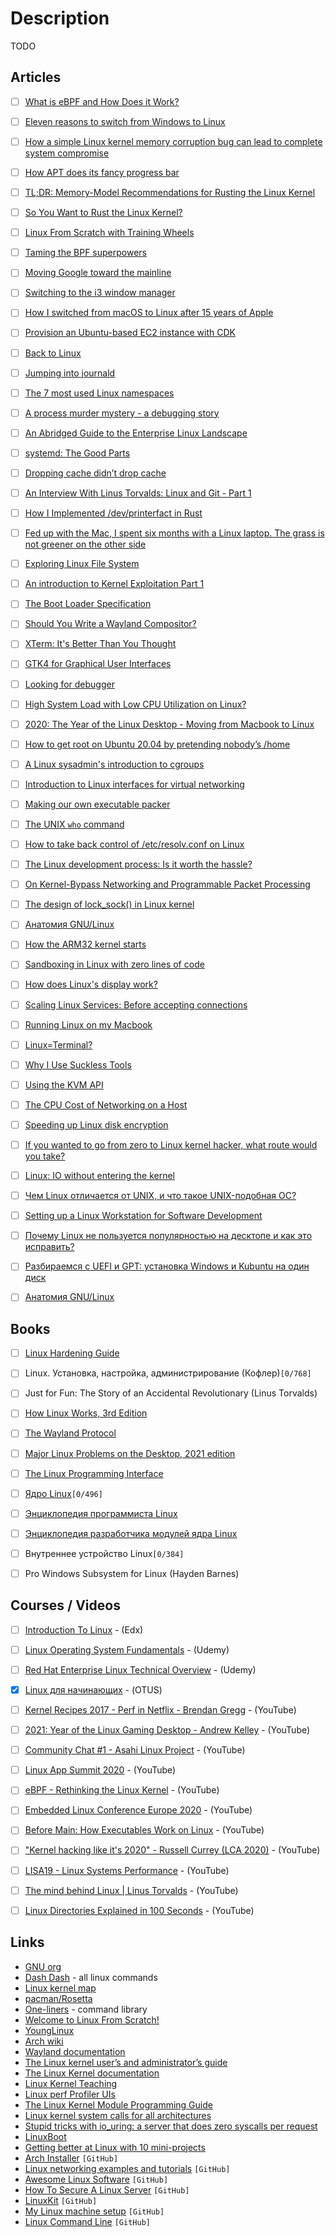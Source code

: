 # Description

TODO


## Articles

- [ ] [What is eBPF and How Does it Work?](https://goteleport.com/blog/what-is-ebpf/)
- [ ] [Eleven reasons to switch from Windows to Linux](https://www.lpi.org/blog/2021/10/05/eleven-reasons-switch-windows-linux)
- [ ] [How a simple Linux kernel memory corruption bug can lead to complete system compromise](https://googleprojectzero.blogspot.com/2021/10/how-simple-linux-kernel-memory.html)
- [ ] [How APT does its fancy progress bar](https://mdk.fr/blog/how-apt-does-its-fancy-progress-bar.html)
- [ ] [TL;DR: Memory-Model Recommendations for Rusting the Linux Kernel](https://paulmck.livejournal.com/65341.html)
- [ ] [So You Want to Rust the Linux Kernel?](https://paulmck.livejournal.com/62436.html)
- [ ] [Linux From Scratch with Training Wheels](https://philsyme.github.io/lfs-tw/)
- [ ] [Taming the BPF superpowers](https://lwn.net/Articles/870269/)
- [ ] [Moving Google toward the mainline](https://lwn.net/Articles/871195/)
- [ ] [Switching to the i3 window manager](https://vincent.bernat.ch/en/blog/2021-i3-window-manager)
- [ ] [How I switched from macOS to Linux after 15 years of Apple](https://markosaric.com/linux/)
- [ ] [Provision an Ubuntu-based EC2 instance with CDK](https://loige.co/provision-ubuntu-ec2-with-cdk/)
- [ ] [Back to Linux](https://metaredux.com/posts/2021/07/31/back-to-linux.html)
- [ ] [Jumping into journald](https://artem.ist/blog/2021/06/29/jumping-into-journald.html)
- [ ] [The 7 most used Linux namespaces](https://www.redhat.com/sysadmin/7-linux-namespaces)
- [ ] [A process murder mystery - a debugging story](https://blog.viraptor.info/post/a-process-murder-mystery-a-debugging-story)
- [ ] [An Abridged Guide to the Enterprise Linux Landscape](https://www.linuxjournal.com/content/abridged-guide-enterprise-linux-landscape)
- [ ] [systemd: The Good Parts](https://christine.website/talks/systemd-the-good-parts-2021-05-16)
- [ ] [Dropping cache didn’t drop cache](https://blog.twitter.com/engineering/en_us/topics/open-source/2021/dropping-cache-didnt-drop-cache)
- [ ] [An Interview With Linus Torvalds: Linux and Git - Part 1](https://www.tag1consulting.com/blog/interview-linus-torvalds-linux-and-git)
- [ ] [How I Implemented /dev/printerfact in Rust](https://christine.website/blog/dev-printerfact-2021-04-17)
- [ ] [Fed up with the Mac, I spent six months with a Linux laptop. The grass is not greener on the other side](https://cfenollosa.com/blog/fed-up-with-the-mac-i-spent-six-months-with-a-linux-laptop-the-grass-is-not-greener-on-the-other-side.html)
- [ ] [Exploring Linux File System](https://muhammadraza.me/2021/Linux-FS/)
- [ ] [An introduction to Kernel Exploitation Part 1](https://pwning.systems/posts/an-introduction-to-kernel-exploitation-part1/)
- [ ] [The Boot Loader Specification](https://systemd.io/BOOT_LOADER_SPECIFICATION/)
- [ ] [Should You Write a Wayland Compositor?](https://tudorr.ro/blog/technical/2021/01/26/the-wayland-experience/)
- [ ] [XTerm: It's Better Than You Thought](https://aduros.com/blog/xterm-its-better-than-you-thought/)
- [ ] [GTK4 for Graphical User Interfaces](http://ssalewski.de/gtkprogramming.html)
- [ ] [Looking for debugger](https://scattered-thoughts.net/writing/looking-for-debugger/)
- [ ] [High System Load with Low CPU Utilization on Linux?](https://tanelpoder.com/posts/high-system-load-low-cpu-utilization-on-linux/)
- [ ] [2020: The Year of the Linux Desktop - Moving from Macbook to Linux](https://monadical.com/posts/moving-to-linux-desktop.html#)
- [ ] [How to get root on Ubuntu 20.04 by pretending nobody’s /home](https://securitylab.github.com/research/Ubuntu-gdm3-accountsservice-LPE/)
- [ ] [A Linux sysadmin's introduction to cgroups](https://www.redhat.com/sysadmin/cgroups-part-one)
- [ ] [Introduction to Linux interfaces for virtual networking](https://developers.redhat.com/blog/2018/10/22/introduction-to-linux-interfaces-for-virtual-networking)
- [ ] [Making our own executable packer](https://fasterthanli.me/series/making-our-own-executable-packer)
- [ ] [The UNIX `who` command](https://gauthier.uk/blog/who/)
- [ ] [How to take back control of /etc/resolv.conf on Linux](https://www.ctrl.blog/entry/resolvconf-tutorial.html)
- [ ] [The Linux development process: Is it worth the hassle?](https://glaubercosta-11125.medium.com/the-linux-development-process-is-it-worth-the-hassle-4f09d7ff09a2)
- [ ] [On Kernel-Bypass Networking and Programmable Packet Processing](https://medium.com/@penberg/on-kernel-bypass-networking-and-programmable-packet-processing-799609b06898)
- [ ] [The design of lock_sock() in Linux kernel](https://medium.com/@c0ngwang/the-design-of-lock-sock-in-linux-kernel-69c3406e504b)
- [ ] [Анатомия GNU/Linux](https://habr.com/ru/post/531872/)
- [ ] [How the ARM32 kernel starts](https://people.kernel.org/linusw/how-the-arm32-kernel-starts)
- [ ] [Sandboxing in Linux with zero lines of code](https://blog.cloudflare.com/sandboxing-in-linux-with-zero-lines-of-code/)
- [ ] [How does Linux's display work?](https://unix.stackexchange.com/questions/596894/how-does-linuxs-display-work)
- [ ] [Scaling Linux Services: Before accepting connections](https://theojulienne.io/2020/07/03/scaling-linux-services-before-accepting-connections.html)
- [ ] [Running Linux on my Macbook](https://djharper.dev/post/2020/06/07/running-linux-on-my-macbook/)
- [ ] [Linux=Terminal?](https://habr.com/ru/company/otus/blog/537258/)
- [ ] [Why I Use Suckless Tools](https://christine.website/blog/why-i-use-suckless-tools-2020-06-05)
- [ ] [Using the KVM API](https://lwn.net/Articles/658511/)
- [ ] [The CPU Cost of Networking on a Host](https://people.kernel.org/dsahern/the-cpu-cost-of-networking-on-a-host)
- [ ] [Speeding up Linux disk encryption](https://blog.cloudflare.com/speeding-up-linux-disk-encryption/)
- [ ] [If you wanted to go from zero to Linux kernel hacker, what route would you take?](https://lobste.rs/s/b5clu3/if_you_wanted_go_from_zero_linux_kernel)
- [ ] [Linux: IO without entering the kernel](https://news.ycombinator.com/item?id=18692376)
- [ ] [Чем Linux отличается от UNIX, и что такое UNIX-подобная ОС?](https://habr.com/ru/sandbox/26545/)
- [ ] [Setting up a Linux Workstation for Software Development](https://tkainrad.dev/posts/setting-up-linux-workstation/#introduction)
- [ ] [Почему Linux не пользуется популярностью на десктопе и как это исправить?](https://proglib.io/p/pochemu-linux-ne-polzuetsya-populyarnostyu-na-desktope-i-kak-eto-ispravit-2021-10-26)
- [ ] [Разбираемся с UEFI и GPT: установка Windows и Kubuntu на один диск](https://habr.com/ru/post/259283/)
- [ ] [Анатомия GNU/Linux](https://habr.com/ru/post/531872/)


## Books

- [ ] [Linux Hardening Guide](https://madaidans-insecurities.github.io/guides/linux-hardening.html)
- [ ] Linux. Установка, настройка, администрирование (Кофлер)`[0/768]`
- [ ] Just for Fun: The Story of an Accidental Revolutionary (Linus Torvalds)
- [ ] [How Linux Works, 3rd Edition](https://nostarch.com/howlinuxworks3)
- [ ] [The Wayland Protocol](https://wayland-book.com/)
- [ ] [Major Linux Problems on the Desktop, 2021 edition](https://itvision.altervista.org/why.linux.is.not.ready.for.the.desktop.current.html)
- [ ] [The Linux Programming Interface](https://man7.org/tlpi/)
- [ ] [Ядро Linux](https://codernet.ru/books/linux/yadro_linux_opisanie_processa_razrabotki/)`[0/496]`
- [ ] [Энциклопедия программиста Linux](http://www.opennet.ru/docs/RUS/lpg)
- [ ] [Энциклопедия разработчика модулей ядра Linux](http://www.opennet.ru/docs/RUS/lkmpg)
- [ ] Внутреннее устройство Linux`[0/384]`
- [ ] Pro Windows Subsystem for Linux (Hayden Barnes)


## Courses / Videos

- [ ] [Introduction To Linux](https://www.edx.org/course/introduction-to-linux/) - (Edx)
- [ ] [Linux Operating System Fundamentals](https://www.udemy.com/course/linux-academy-linux-operating-system-fundamentals/) - (Udemy)
- [ ] [Red Hat Enterprise Linux Technical Overview](https://www.udemy.com/course/red-hat-enterprise-linux-technical-overview/) - (Udemy)
- [x] [Linux для начинающих](https://otus.ru/online/online-linux/) - (OTUS)
- [ ] [Kernel Recipes 2017 - Perf in Netflix - Brendan Gregg](https://youtu.be/UVM3WX8Lq2k) - (YouTube)
- [ ] [2021: Year of the Linux Gaming Desktop - Andrew Kelley](https://youtu.be/pq1XqP4-qOo) - (YouTube)
- [ ] [Community Chat #1 - Asahi Linux Project](https://youtu.be/aMTfPSzrjXs) - (YouTube)
- [ ] [Linux App Summit 2020](https://youtu.be/u8SI6AEwMnQ) - (YouTube)
- [ ] [eBPF - Rethinking the Linux Kernel](https://youtu.be/f-oTe-dmfyI) - (YouTube)
- [ ] [Embedded Linux Conference Europe 2020](https://youtube.com/playlist?list=PLZjq3una5SrDeo4RM5UZyZTisSuLd_3gb) - (YouTube)
- [ ] [Before Main: How Executables Work on Linux](https://youtu.be/jR2hUhjcAXI) - (YouTube)
- [ ] ["Kernel hacking like it's 2020" - Russell Currey (LCA 2020)](https://youtu.be/heib48KG-YQ) - (YouTube)
- [ ] [LISA19 - Linux Systems Performance](https://youtu.be/fhBHvsi0Ql0) - (YouTube)
- [ ] [The mind behind Linux | Linus Torvalds](https://youtu.be/o8NPllzkFhE) - (YouTube)
- [ ] [Linux Directories Explained in 100 Seconds](https://youtu.be/42iQKuQodW4) - (YouTube)


## Links

- [GNU org](https://www.gnu.org/)
- [Dash Dash](https://dashdash.io/) - all linux commands
- [Linux kernel map](https://makelinux.github.io/kernel/map/)
- [pacman/Rosetta](https://wiki.archlinux.org/title/Pacman/Rosetta)
- [One-liners](https://linuxcommandlibrary.com/basic/oneliners.html) - command library
- [Welcome to Linux From Scratch!](https://www.linuxfromscratch.org/index.html)
- [YoungLinux](https://younglinux.info/)
- [Arch wiki](https://wiki.archlinux.org/)
- [Wayland documentation](https://wayland.app/protocols/)
- [The Linux kernel user’s and administrator’s guide](https://www.kernel.org/doc/html/latest/admin-guide/index.html)
- [The Linux Kernel documentation](https://www.kernel.org/doc/html/latest/)
- [Linux Kernel Teaching](https://linux-kernel-labs.github.io/refs/heads/master/index.html)
- [Linux perf Profiler UIs](https://www.markhansen.co.nz/profiler-uis/)
- [The Linux Kernel Module Programming Guide](https://sysprog21.github.io/lkmpg/)
- [Linux kernel system calls for all architectures](https://marcin.juszkiewicz.com.pl/download/tables/syscalls.html)
- [Stupid tricks with io_uring: a server that does zero syscalls per request](https://wjwh.eu/posts/2021-10-01-no-syscall-server-iouring.html)
- [LinuxBoot](https://www.linuxboot.org/)
- [Getting better at Linux with 10 mini-projects](https://carltheperson.com/posts/10-things-linux/)
- [Arch Installer](https://github.com/archlinux/archinstall) `[GitHub]`
- [Linux networking examples and tutorials](https://github.com/knorrie/network-examples) `[GitHub]`
- [Awesome Linux Software](https://github.com/luong-komorebi/Awesome-Linux-Software) `[GitHub]`
- [How To Secure A Linux Server](https://github.com/imthenachoman/How-To-Secure-A-Linux-Server) `[GitHub]`
- [LinuxKit](https://github.com/linuxkit/linuxkit) `[GitHub]`
- [My Linux machine setup](https://github.com/brpaz/my-linux-setup) `[GitHub]`
- [Linux Command Line](https://github.com/learnbyexample/Linux_command_line) `[GitHub]`
